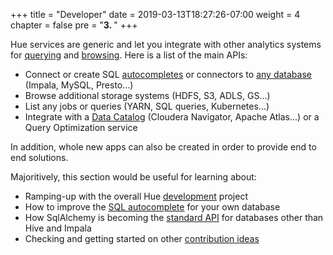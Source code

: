 +++
title = "Developer"
date = 2019-03-13T18:27:26-07:00
weight = 4
chapter = false
pre = "<b>3. </b>"
+++

Hue services are generic and let you integrate with other analytics systems for [querying](/user/querying/) and [browsing](/user/browsing/). Here is a list of the main APIs:

* Connect or create SQL [autocompletes](/developer/parsers/) or connectors to [any database](/administrator/configuration/connectors/#databases) (Impala, MySQL, Presto...)
* Browse additional storage systems (HDFS, S3, ADLS, GS...)
* List any jobs or queries (YARN, SQL queries, Kubernetes...)
* Integrate with a [Data Catalog](user/browsing/#data-catalog) (Cloudera Navigator, Apache Atlas...) or a Query Optimization service

In addition, whole new apps can also be created in order to provide end to end solutions.

Majoritively, this section would be useful for learning about:

* Ramping-up with the overall Hue [development](/developer/development) project
* How to improve the [SQL autocomplete](/developer/parsers/) for your own database
* How SqlAlchemy is becoming the [standard API](https://github.com/cloudera/hue/blob/master/desktop/libs/notebook/src/notebook/connectors/sql_alchemy.py) for databases other than Hive and Impala
* Checking and getting started on other [contribution ideas](https://github.com/cloudera/hue/blob/master/CONTRIBUTING.md)
